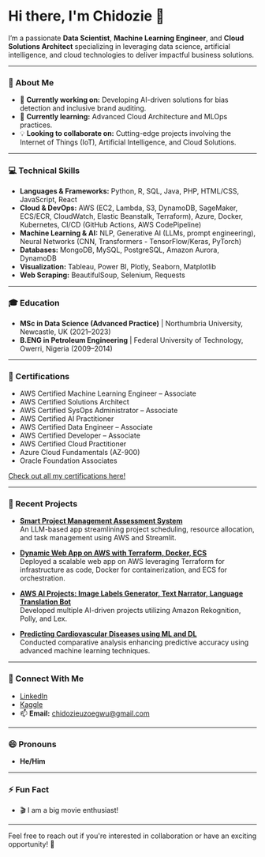 # Hi there, I'm Chidozie 👋

I’m a passionate **Data Scientist**, **Machine Learning Engineer**, and **Cloud Solutions Architect** specializing in leveraging data science, artificial intelligence, and cloud technologies to deliver impactful business solutions.

---

### 🌟 About Me
- 🔭 **Currently working on:** Developing AI-driven solutions for bias detection and inclusive brand auditing.
- 🌱 **Currently learning:** Advanced Cloud Architecture and MLOps practices.
- 💡 **Looking to collaborate on:** Cutting-edge projects involving the Internet of Things (IoT), Artificial Intelligence, and Cloud Solutions.

---

### 💻 Technical Skills

- **Languages & Frameworks:** Python, R, SQL, Java, PHP, HTML/CSS, JavaScript, React
- **Cloud & DevOps:** AWS (EC2, Lambda, S3, DynamoDB, SageMaker, ECS/ECR, CloudWatch, Elastic Beanstalk, Terraform), Azure, Docker, Kubernetes, CI/CD (GitHub Actions, AWS CodePipeline)
- **Machine Learning & AI:** NLP, Generative AI (LLMs, prompt engineering), Neural Networks (CNN, Transformers - TensorFlow/Keras, PyTorch)
- **Databases:** MongoDB, MySQL, PostgreSQL, Amazon Aurora, DynamoDB
- **Visualization:** Tableau, Power BI, Plotly, Seaborn, Matplotlib
- **Web Scraping:** BeautifulSoup, Selenium, Requests

---

### 🎓 Education

- **MSc in Data Science (Advanced Practice)** | Northumbria University, Newcastle, UK (2021–2023)
- **B.ENG in Petroleum Engineering** | Federal University of Technology, Owerri, Nigeria (2009–2014)

---

### 📜 Certifications

- AWS Certified Machine Learning Engineer – Associate
- AWS Certified Solutions Architect
- AWS Certified SysOps Administrator – Associate
- AWS Certified AI Practitioner
- AWS Certified Data Engineer – Associate
- AWS Certified Developer – Associate
- AWS Certified Cloud Practitioner
- Azure Cloud Fundamentals (AZ-900)
- Oracle Foundation Associates

[Check out all my certifications here!](https://www.credly.com/users/chidozieuzoegwu/badges)

---

### 🚀 Recent Projects

- **[Smart Project Management Assessment System](https://github.com/chido10/Smart-Project-Management-Assessment-System)**  
  An LLM-based app streamlining project scheduling, resource allocation, and task management using AWS and Streamlit.

- **[Dynamic Web App on AWS with Terraform, Docker, ECS](https://github.com/chido10/Host-a-Dynamic-Web-App-on-AWS)**  
  Deployed a scalable web app on AWS leveraging Terraform for infrastructure as code, Docker for containerization, and ECS for orchestration.

- **[AWS AI Projects: Image Labels Generator, Text Narrator, Language Translation Bot](https://github.com/chido10/terraform-projects)**  
  Developed multiple AI-driven projects utilizing Amazon Rekognition, Polly, and Lex.

- **[Predicting Cardiovascular Diseases using ML and DL](https://www.ijsr.net/getabstract.php?paperid=SR23809044938)**  
  Conducted comparative analysis enhancing predictive accuracy using advanced machine learning techniques.

---

### 💬 Connect With Me
- [LinkedIn](https://www.linkedin.com/in/chidozie-uzoegwu-3426a6147)
- [Kaggle](https://www.kaggle.com/chidozieuzoegwu)
- 📫 **Email:** [chidozieuzoegwu@gmail.com](mailto:chidozieuzoegwu@gmail.com)

---

### 😄 Pronouns
- **He/Him**

---

### ⚡ Fun Fact
- 🎬 I am a big movie enthusiast!

---

Feel free to reach out if you're interested in collaboration or have an exciting opportunity! 🚀

